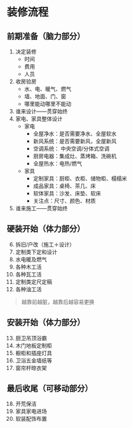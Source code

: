 # 装修流程

## 前期准备（脑力部分）

1. 决定装修
    - 时间
    - 费用
    - 人员
2. 收房验房
    - 水、电、暖气、燃气
    - 墙、地面、门、窗
    - 哪里能动哪里不能动
3. 谁来设计——贯穿始终
4. 家电、家具整体设计
    - 家电
        - 全屋净水：是否需要净水、全屋软水
        - 新风系统：是否需要新风，全屋新风
        - 空调系统： 中央空调/分体式空调
        - 厨房电器：集成灶、蒸烤箱、洗碗机
        - 全屋热水：电热/燃气
    - 家具
        - 定制家具：厨柜、衣柜、储物柜、榻榻米
        - 成品家具：桌椅、茶几、床
        - 软体家具：沙发、床垫、软床
        - 关注点：尺寸、颜色、材质
5. 谁来施工——贯穿始终

## 硬装开始（体力部分）

6. 拆旧/户改（施工＋设计）
7. 定制类下定和设计
8. 水电暖及燃气
9. 各种木工活
10. 各种瓦工活
11. 定制类定尺定稿
12. 各种油工活

> 越靠前越脏，越靠后越容易更换

## 安装开始（体力部分）

13. 厨卫吊顶浴霸
14. 木门地板定制柜
15. 橱柜和插座灯具
16. 卫浴五金墙纸等
17. 窗帘杆晾衣架

## 最后收尾（可移动部分）

18. 开荒保洁
19. 家具家电进场
20. 软装配饰布置
